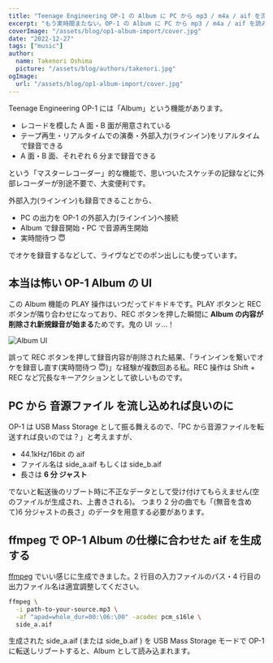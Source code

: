 ```yaml
---
title: "Teenage Engineering OP-1 の Album に PC から mp3 / m4a / aif を流し込みたい"
excerpt: "もう実時間またない。OP-1 の Album に PC から mp3 / m4a / aif を読み込ませる方法"
coverImage: "/assets/blog/op1-album-import/cover.jpg"
date: "2022-12-27"
tags: ["music"]
author:
  name: Takenori Oshima
  picture: "/assets/blog/authors/takenori.jpg"
ogImage:
  url: "/assets/blog/op1-album-import/cover.jpg"
---
```


Teenage Engineering OP-1 には「Album」という機能があります。

- レコードを模した A 面・B 面が用意されている
- テープ再生・リアルタイムでの演奏・外部入力(ラインイン)をリアルタイムで録音できる
- A 面・B 面、それぞれ 6 分まで録音できる

という「マスターレコーダー」的な機能で、思いついたスケッチの記録などに外部レコーダーが別途不要で、大変便利です。

外部入力(ラインイン)も録音できることから、

- PC の出力を OP-1 の外部入力(ラインイン)へ接続
- Album で録音開始・PC で音源再生開始
- 実時間待つ 😇

でオケを録音するなどして、ライヴなどでのポン出しにも使っています。

## 本当は怖い OP-1 Album の UI

この Album 機能の PLAY 操作はいつだってドキドキです。PLAY ボタンと REC ボタンが隣り合わせになっており、REC ボタンを押した瞬間に **Album の内容が削除され新規録音が始まる**ためです。鬼の UI ッ...！

![Album UI](/assets/blog/op1-album-import/ui.jpg)

誤って REC ボタンを押して録音内容が削除された結果、「ラインインを繋いでオケを録音し直す(実時間待つ 😇)」な経験が複数回ある私。REC 操作は Shift + REC など冗長なキーアクションとして欲しいものです。

## PC から 音源ファイル を流し込めれば良いのに

OP-1 は USB Mass Storage として振る舞えるので、「PC から音源ファイルを転送すれば良いのでは？」と考えますが、

- 44.1kHz/16bit の aif
- ファイル名は side_a.aif もしくは side_b.aif
- 長さは **6 分 ジャスト**

でないと転送後のリブート時に不正なデータとして受け付けてもらえません(空のファイルが生成され、上書きされる)。
つまり 2 分の曲でも「(無音を含めて)6 分ジャストの長さ」のデータを用意する必要があります。

## ffmpeg で OP-1 Album の仕様に合わせた aif を生成する

[ffmpeg](https://ffmpeg.org/) でいい感じに生成できました。2 行目の入力ファイルのパス・4 行目の出力ファイル名は適宜調整してください。

```sh {2,4} showLineNumbers
ffmpeg \
  -i path-to-your-source.mp3 \
  -af "apad=whole_dur=00:\06:\00" -acodec pcm_s16le \
  side_a.aif
```

生成された side_a.aif (または side_b.aif ) を USB Mass Storage モードで OP-1 に転送しリブートすると、Album として読み込まれます。
